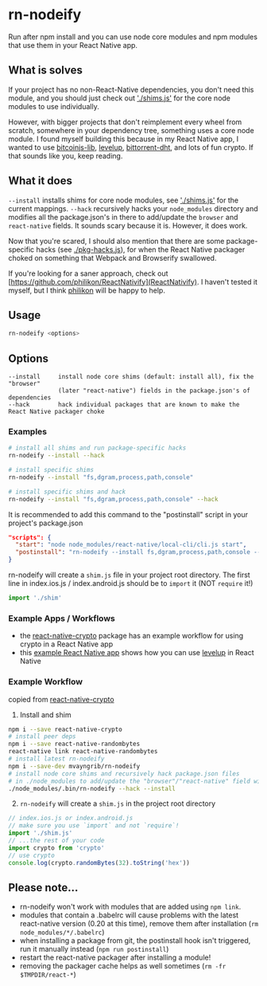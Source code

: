 # rn-nodeify

Run after npm install and you can use node core modules and npm modules that use them in your React Native app.

## What is solves

If your project has no non-React-Native dependencies, you don't need this module, and you should just check out ['./shims.js']('./shims.js') for the core node modules to use individually.

However, with bigger projects that don't reimplement every wheel from scratch, somewhere in your dependency tree, something uses a core node module. I found myself building this because in my React Native app, I wanted to use [bitcoinjs-lib](https://github.com/bitcoinjs/bitcoinjs-lib), [levelup](https://github.com/Level/levelup), [bittorrent-dht](https://github.com/feross/bittorrent-dht), and lots of fun crypto. If that sounds like you, keep reading. 

## What it does

`--install` installs shims for core node modules, see ['./shims.js']('./shims.js') for the current mappings.
`--hack` recursively hacks your `node_modules` directory and modifies all the package.json's in there to add/update the `browser` and `react-native` fields. It sounds scary because it is. However, it does work.

Now that you're scared, I should also mention that there are some package-specific hacks (see [./pkg-hacks.js]('./pkg-hacks.js')), for when the React Native packager choked on something that Webpack and Browserify swallowed.

If you're looking for a saner approach, check out [https://github.com/philikon/ReactNativify](ReactNativify). I haven't tested it myself, but I think [philikon](https://github.com/philikon) will be happy to help.

## Usage

```bash
rn-nodeify <options>
```

## Options

```
--install     install node core shims (default: install all), fix the "browser" 
              (later "react-native") fields in the package.json's of dependencies
--hack        hack individual packages that are known to make the React Native packager choke
```

### Examples

```bash
# install all shims and run package-specific hacks
rn-nodeify --install --hack
```

```bash
# install specific shims
rn-nodeify --install "fs,dgram,process,path,console"
```

```bash
# install specific shims and hack
rn-nodeify --install "fs,dgram,process,path,console" --hack
```

It is recommended to add this command to the "postinstall" script in your project's package.json

```json
"scripts": {
  "start": "node node_modules/react-native/local-cli/cli.js start",
  "postinstall": "rn-nodeify --install fs,dgram,process,path,console --hack"
}
```

rn-nodeify will create a `shim.js` file in your project root directory. The first line in index.ios.js / index.android.js should be to `import` it (NOT `require` it!)

```js
import './shim'
```

### Example Apps / Workflows

* the [react-native-crypto](https://github.com/mvayngrib/react-native-crypto) package has an example workflow for using crypto in a React Native app
* this [example React Native app](https://github.com/mvayngrib/adexample) shows how you can use [levelup](https://github.com/Level/levelup) in React Native

### Example Workflow

copied from [react-native-crypto](https://github.com/mvayngrib/react-native-crypto)

1. Install and shim
  ```sh
  npm i --save react-native-crypto
  # install peer deps
  npm i --save react-native-randombytes
  react-native link react-native-randombytes
  # install latest rn-nodeify
  npm i --save-dev mvayngrib/rn-nodeify
  # install node core shims and recursively hack package.json files
  # in ./node_modules to add/update the "browser"/"react-native" field with relevant mappings
  ./node_modules/.bin/rn-nodeify --hack --install
  ```

2. `rn-nodeify` will create a `shim.js` in the project root directory
  ```js
  // index.ios.js or index.android.js
  // make sure you use `import` and not `require`!
  import './shim.js'
  // ...the rest of your code
  import crypto from 'crypto'
  // use crypto
  console.log(crypto.randomBytes(32).toString('hex'))
  ```

## Please note...

- rn-nodeify won't work with modules that are added using `npm link`.
- modules that contain a .babelrc will cause problems with the latest react-native version (0.20 at this time), remove them after installation (`rm node_modules/*/.babelrc`)
- when installing a package from git, the postinstall hook isn't triggered, run it manually instead (`npm run postinstall`)
- restart the react-native packager after installing a module!
- removing the packager cache helps as well sometimes (`rm -fr $TMPDIR/react-*`)

